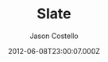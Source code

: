 ---
title: Slate
github: https://github.com/jasoncostello/slate
demo: https://jasoncostello.github.io/slate/
author: Jason Costello
ssg:
  - Jekyll
cms:
  - No Cms
date: 2012-06-08T23:00:07.000Z
github_branch: gh-pages
description: >-
  Slate is theme for your GitHub Pages or Jekyll site.
  https://jasoncostello.github.io/slate
stale: true
---